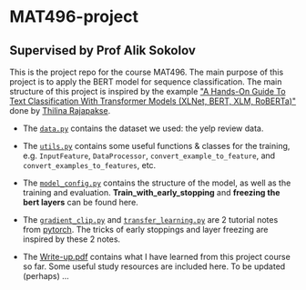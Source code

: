 # MAT496-project
## Supervised by Prof Alik Sokolov

This is the project repo for the course MAT496. The main purpose of this project is to apply the BERT model for sequence classification. The main structure of this project is inspired by the example ["A Hands-On Guide To Text Classification With Transformer Models (XLNet, BERT, XLM, RoBERTa)"](https://towardsdatascience.com/https-medium-com-chaturangarajapakshe-text-classification-with-transformer-models-d370944b50ca) done by [Thilina Rajapakse](https://towardsdatascience.com/@chaturangarajapakshe).         

- The [`data.py`](https://github.com/MaxGniluynehc/MAT496-project/blob/master/data.py) contains the dataset we used: the yelp review data.     
- The [`utils.py`](https://github.com/MaxGniluynehc/MAT496-project/blob/master/utils.py) contains some useful functions & classes for the training, e.g. `InputFeature`, `DataProcessor`, `convert_example_to_feature`, and `convert_examples_to_features`, etc.      
- The [`model_config.py`](https://github.com/MaxGniluynehc/MAT496-project/blob/master/model_config.py) contains the structure of the model, as well as the training and evaluation. **Train_with_early_stopping** and **freezing the bert layers** can be found here.      
- The [`gradient_clip.py`](https://github.com/MaxGniluynehc/MAT496-project/blob/master/gradient_clip.py) and [`transfer_learning.py`](https://github.com/MaxGniluynehc/MAT496-project/blob/master/transfer_learning.py) are 2 tutorial notes from [pytorch](https://pytorch.org). The tricks of early stoppings and layer freezing are inspired by these 2 notes.         

- The [Write-up.pdf](https://github.com/MaxGniluynehc/MAT496-project/blob/master/write-up.pdf) contains what I have learned from this project course so far. Some useful study resources are included here. To be updated (perhaps) ...
